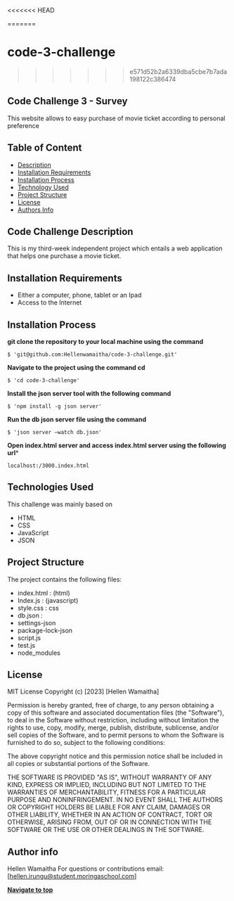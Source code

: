 <<<<<<< HEAD

=======
# code-3-challenge
>>>>>>> e571d52b2a6339dba5cbe7b7ada198122c386474
## Code Challenge 3 - Survey
This website allows to easy purchase of movie ticket according to personal preference

## Table of Content
- [Description](https://github.com/Hellenwamaitha/code-3-challenge#code-challenge-description)
- [Installation Requirements](https://github.com/Hellenwamaitha/code-3-challenge#installation-requirements)
- [Installation Process](https://github.com/Hellenwamaitha/code-3-challenge#installation-process)
- [Technology Used](https://github.com/Hellenwamaitha/code-3-challenge#technologies-used)
- [Project Structure](https://github.com/Hellenwamaitha/code-3-challenge#project-structure)
- [License](https://github.com/Hellenwamaitha/code-3-challenge#license)
- [Authors Info](https://github.com/Hellenwamaitha/code-3-challenge#author-info)

## Code Challenge Description
This is my third-week independent project which entails a web application that helps one purchase a movie ticket.

## Installation Requirements 
- Either a computer, phone, tablet or an Ipad
- Access to the Internet

## Installation Process

**git clone the repository to your local machine using the command**

```
$ 'git@github.com:Hellenwamaitha/code-3-challenge.git'
```

**Navigate to the project using the command cd**
```
$ 'cd code-3-challenge'
```
**Install the json server tool with the following command**
```
$ 'npm install -g json server'
```

**Run the db json server file using the command**

```
$ 'json server –watch db.json'
```

**Open index.html server and access index.html server using the following url***

```
localhost:/3000.index.html
```


## Technologies Used
This challenge was mainly based on
- HTML
- CSS
- JavaScript
- JSON

## Project Structure
The project contains the following files:
  - index.html : (html)
  - Index.js : (javascript)
  - style.css : css
  - db.json : 
  - settings-json
  - package-lock-json
  - script.js
  - test.js
  - node_modules
    
## License
MIT License
Copyright (c) [2023] [Hellen Wamaitha]

Permission is hereby granted, free of charge, to any person obtaining a copy
of this software and associated documentation files (the "Software"), to deal
in the Software without restriction, including without limitation the rights
to use, copy, modify, merge, publish, distribute, sublicense, and/or sell
copies of the Software, and to permit persons to whom the Software is
furnished to do so, subject to the following conditions:

The above copyright notice and this permission notice shall be included in all
copies or substantial portions of the Software.

THE SOFTWARE IS PROVIDED "AS IS", WITHOUT WARRANTY OF ANY KIND, EXPRESS OR
IMPLIED, INCLUDING BUT NOT LIMITED TO THE WARRANTIES OF MERCHANTABILITY,
FITNESS FOR A PARTICULAR PURPOSE AND NONINFRINGEMENT. IN NO EVENT SHALL THE
AUTHORS OR COPYRIGHT HOLDERS BE LIABLE FOR ANY CLAIM, DAMAGES OR OTHER
LIABILITY, WHETHER IN AN ACTION OF CONTRACT, TORT OR OTHERWISE, ARISING FROM,
OUT OF OR IN CONNECTION WITH THE SOFTWARE OR THE USE OR OTHER DEALINGS IN THE
SOFTWARE.

## Author info
Hellen Wamaitha
For questions or contributions email: [hellen.irungu@student.moringaschool.com]

  [**Navigate to top**](https://github.com/Hellenwamaitha/code-3-challenge#code-challenge-3---)
